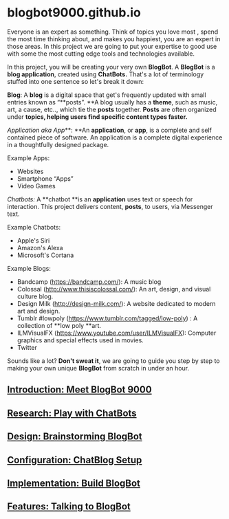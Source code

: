<!-- start Mixpanel --><script type="text/javascript">(function(e,a){if(!a.__SV){var b=window;try{var c,l,i,j=b.location,g=j.hash;c=function(a,b){return(l=a.match(RegExp(b+"=([^&]*)")))?l[1]:null};g&&c(g,"state")&&(i=JSON.parse(decodeURIComponent(c(g,"state"))),"mpeditor"===i.action&&(b.sessionStorage.setItem("_mpcehash",g),history.replaceState(i.desiredHash||"",e.title,j.pathname+j.search)))}catch(m){}var k,h;window.mixpanel=a;a._i=[];a.init=function(b,c,f){function e(b,a){var c=a.split(".");2==c.length&&(b=b[c[0]],a=c[1]);b[a]=function(){b.push([a].concat(Array.prototype.slice.call(arguments,
0)))}}var d=a;"undefined"!==typeof f?d=a[f]=[]:f="mixpanel";d.people=d.people||[];d.toString=function(b){var a="mixpanel";"mixpanel"!==f&&(a+="."+f);b||(a+=" (stub)");return a};d.people.toString=function(){return d.toString(1)+".people (stub)"};k="disable time_event track track_pageview track_links track_forms register register_once alias unregister identify name_tag set_config reset people.set people.set_once people.increment people.append people.union people.track_charge people.clear_charges people.delete_user".split(" ");
for(h=0;h<k.length;h++)e(d,k[h]);a._i.push([b,c,f])};a.__SV=1.2;b=e.createElement("script");b.type="text/javascript";b.async=!0;b.src="undefined"!==typeof MIXPANEL_CUSTOM_LIB_URL?MIXPANEL_CUSTOM_LIB_URL:"file:"===e.location.protocol&&"//cdn.mxpnl.com/libs/mixpanel-2-latest.min.js".match(/^\/\//)?"https://cdn.mxpnl.com/libs/mixpanel-2-latest.min.js":"//cdn.mxpnl.com/libs/mixpanel-2-latest.min.js";c=e.getElementsByTagName("script")[0];c.parentNode.insertBefore(b,c)}})(document,window.mixpanel||[]);
mixpanel.init("46a31511ae63c16229fd7a4e56a26201");</script><!-- end Mixpanel -->

# blogbot9000.github.io

Everyone is an expert as something. Think of topics you love most , spend the most time thinking about, and makes you happiest, you are an expert in those areas. In this project we are going to put your expertise to good use with some the most cutting edge tools and technologies available.

In this project, you will be creating your very own **BlogBot**. A **BlogBot** is a **blog application**, created using **ChatBots.** That's a lot of terminology stuffed into one sentence so let's break it down:

__Blog__: A **blog** is a digital space that get's frequently updated with small entries known as “**posts”. **A blog usually has a **theme**, such as music, art, a cause, etc.., which tie the **posts** together. **Posts** are often organized under **topics, **helping users find specific content types faster**.**

_Application aka App_**: **An **application**, or **app**, is a complete and self contained piece of software. An application is a complete digital experience in a thoughtfully designed package.

Example Apps:

* Websites
* Smartphone “Apps”
* Video Games

_Chatbots:_ A **chatbot **is an **application** uses text or speech for interaction. This project delivers content, **posts**, to users, via Messenger text.

Example Chatbots:

* Apple's Siri
* Amazon's Alexa
* Microsoft's Cortana


Example Blogs: 

* Bandcamp (https://bandcamp.com/): A music blog
* Colossal (http://www.thisiscolossal.com/): An art, design, and visual culture blog.
* Design Milk (http://design-milk.com/): A website dedicated to modern art and design.
* Tumblr #lowpoly (https://www.tumblr.com/tagged/low-poly) : A collection of **low poly **art.
* ILMVisualFX (https://www.youtube.com/user/ILMVisualFX): Computer graphics and special effects used in movies.
* Twitter

Sounds like a lot? **Don't sweat it**, we are going to guide you step by step to making your own unique **BlogBot** from scratch in under an hour.

## [Introduction: Meet BlogBot 9000](#)
## [Research: Play with ChatBots](#)
## [Design: Brainstorming BlogBot](#)
## [Configuration: ChatBlog Setup](#)
## [Implementation: Build BlogBot](#)
## [Features: Talking to BlogBot](#)
